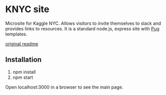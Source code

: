 # KNYC site

Microsite for Kaggle NYC. Allows visitors to invite themselves to slack and 
provides links to resources.
It is a standard node.js, express site with [Pug](https://pugjs.org/) templates.

[original readme](https://github.com/outsideris/slack-invite-automation)

## Installation

1. npm install
1. npm start

Open localhost:3000 in a browser to see the main page.
